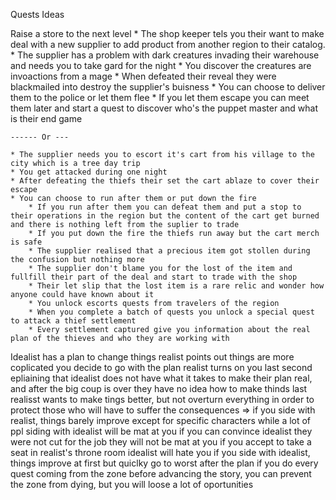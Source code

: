 Quests Ideas

Raise a store to the next level
	* The shop keeper tels you their want to make deal with a new supplier to add product from another region to their catalog.
	* The supplier has a problem with dark creatures invading their warehouse and needs you to take gard for the night
		* You discover the creatures are invoactions from a mage
		* When defeated their reveal they were blackmailed into destroy the supplier's buisness
		* You can choose to deliver them to the police or let them flee
			* If you let them escape you can meet them later and start a quest to discover who's the puppet master and what is their end game

	------ Or ---

	* The supplier needs you to escort it's cart from his village to the city which is a tree day trip
	* You get attacked during one night 
	* After defeating the thiefs their set the cart ablaze to cover their escape
	* You can choose to run after them or put down the fire
		* If you run after them you can defeat them and put a stop to their operations in the region but the content of the cart get burned and there is nothing left from the suplier to trade
		* If you put down the fire the thiefs run away but the cart merch is safe
		* The supplier realised that a precious item got stollen during the confusion but nothing more
		* The supplier don't blame you for the lost of the item and fullfill their part of the deal and start to trade with the shop
		* Their let slip that the lost item is a rare relic and wonder how anyone could have known about it
		* You unlock escorts quests from travelers of the region
		* When you complete a batch of quests you unlock a special quest to attack a thief settlement
		* Every settlement captured give you information about the real plan of the thieves and who they are working with

Idealist has a plan to change things 
realist points out things are more coplicated
you decide to go with the plan
realist turns on you last second epliaining that idealist does not have what it takes to make their plan real, and after the big coup is over they have no idea how to make thinds last
realisst wants to make tings better, but not overturn everything in order to protect those who will have to suffer the consequences
=> 
if you side with realist, things barely improve except for specific characters while a lot of ppl siding with idealist will be mat at you
	if you can convince idealist they were not cut for the job they will not be mat at you
	if you accept to take a seat in realist's throne room idealist will hate you
if you side with idealist, things improve at first but quiclky go to worst after the plan
	if you do every quest coming from the zone before advancing the story, you can prevent the zone from dying, but you will loose a lot of oportunities

